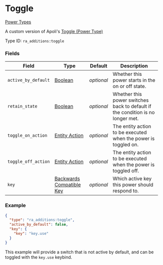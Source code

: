 # Toggle
[Power Types](../power_types.md)

A custom version of Apoli's [Toggle (Power Type)](https://origins.readthedocs.io/en/latest/types/power_types/toggle/)

Type ID: `ra_additions:toggle`
### Fields
 | Field | Type | Default | Description | 
|---|---|---|---|
 | `active_by_default` | [Boolean](../data_types/boolean.md) | _optional_ | Whether this power starts in the on or off state. | 
 | `retain_state` | [Boolean](../data_types/boolean.md) | _optional_ | Whether this power switches back to default if the condition is no longer met. | 
 | `toggle_on_action` | [Entity Action](../entity_action_types.md) | _optional_ | The entity action to be executed when the power is toggled on. | 
 | `toggle_off_action` | [Entity Action](../entity_action_types.md) | _optional_ | The entity action to be executed when the power is toggled off. | 
 | `key` | [Backwards Compatible Key](https://origins.readthedocs.io/en/latest/types/data_types/key/) | _optional_ | Which active key this power should respond to. | 

### Example
```json
{
  "type": "ra_additions:toggle",
  "active_by_default": false,
  "key": {
    "key": "key.use"
  }
}
```
This example will provide a switch that is not active by default, and can be toggled with the `key.use` keybind.

